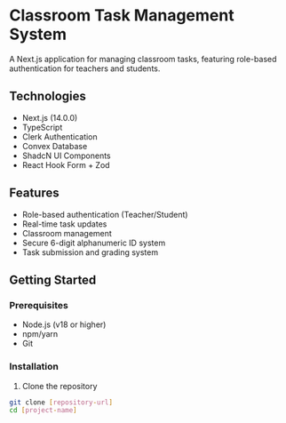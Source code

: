 # Classroom Task Management System

A Next.js application for managing classroom tasks, featuring role-based authentication for teachers and students.

## Technologies

- Next.js (14.0.0)
- TypeScript
- Clerk Authentication
- Convex Database
- ShadcN UI Components
- React Hook Form + Zod

## Features

- Role-based authentication (Teacher/Student)
- Real-time task updates
- Classroom management
- Secure 6-digit alphanumeric ID system
- Task submission and grading system

## Getting Started

### Prerequisites
- Node.js (v18 or higher)
- npm/yarn
- Git

### Installation
1. Clone the repository
```bash
git clone [repository-url]
cd [project-name]
